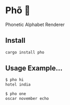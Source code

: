 # Phõ 🍜

Phonetic Alphabet Renderer

## Install

``` bash
cargo install pho
```

## Usage Example...

``` bash
$ pho hi
hotel india
```


``` bash
$ pho one
oscar november echo
```
